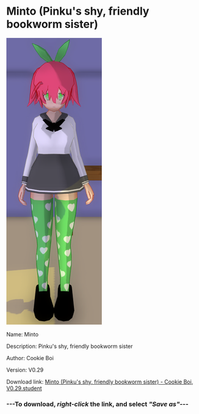 # Minto (Pinku's shy, friendly bookworm sister)

<img src = "https://raw.githubusercontent.com/Arbiter1223/Daigaku-Gurashi-Custom-Students/master/Students/Files/Minto%20(Pinku's%20shy%2C%20friendly%20bookworm%20sister).png">

Name: Minto

Description: Pinku's shy, friendly bookworm sister

Author: Cookie Boi

Version: V0.29

Download link: <a href="https://raw.githubusercontent.com/Arbiter1223/Daigaku-Gurashi-Custom-Students/master/Students/Files/Minto%20(Pinku's%20shy%2C%20friendly%20bookworm%20sister)%20-%20Cookie%20Boi%2C%20V0.29.student">Minto (Pinku's shy, friendly bookworm sister) - Cookie Boi, V0.29.student</a>

### ---**To download, _right-click_ the link, and select _"Save as"_**---
